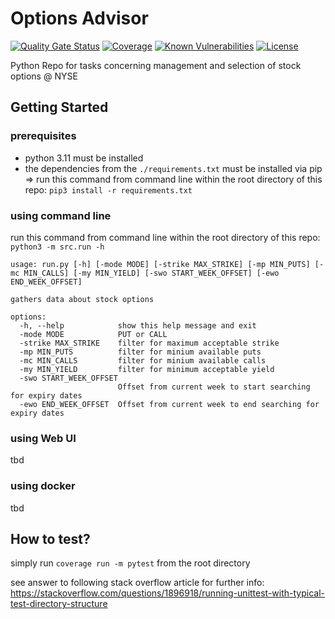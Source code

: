 # Options Advisor

[![Quality Gate Status](https://sonarcloud.io/api/project_badges/measure?project=d-lopes_options-advisor&metric=alert_status)](https://sonarcloud.io/summary/new_code?id=d-lopes_options-advisor) [![Coverage](https://sonarcloud.io/api/project_badges/measure?project=d-lopes_options-advisor&metric=coverage)](https://sonarcloud.io/summary/overall?id=d-lopes_options-advisor) [![Known Vulnerabilities](https://snyk.io/test/github/d-lopes/options-advisor/badge.svg)](<https://snyk.io/test/github/d-lopes/options-advisor>) [![License](https://img.shields.io/badge/license-MPL--2.0-blue.svg)](https://mozilla.org/MPL/2.0)

Python Repo for tasks concerning management and selection of stock options @ NYSE

## Getting Started

### prerequisites

- python 3.11 must be installed
- the dependencies from the `./requirements.txt` must be installed via pip
    => run this command from command line within the root directory of this repo: `pip3 install -r requirements.txt`

### using command line

run this command from command line within the root directory of this repo: `python3 -m src.run -h`

```console
usage: run.py [-h] [-mode MODE] [-strike MAX_STRIKE] [-mp MIN_PUTS] [-mc MIN_CALLS] [-my MIN_YIELD] [-swo START_WEEK_OFFSET] [-ewo END_WEEK_OFFSET]

gathers data about stock options

options:
  -h, --help            show this help message and exit
  -mode MODE            PUT or CALL
  -strike MAX_STRIKE    filter for maximum acceptable strike
  -mp MIN_PUTS          filter for minium available puts
  -mc MIN_CALLS         filter for minium available calls
  -my MIN_YIELD         filter for minimum acceptable yield
  -swo START_WEEK_OFFSET
                        Offset from current week to start searching for expiry dates
  -ewo END_WEEK_OFFSET  Offset from current week to end searching for expiry dates
```

### using Web UI

tbd

### using docker

tbd

## How to test?

simply run `coverage run -m pytest` from the root directory

see answer to following stack overflow article for further info: <https://stackoverflow.com/questions/1896918/running-unittest-with-typical-test-directory-structure>
